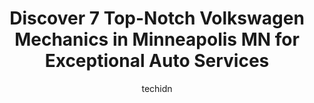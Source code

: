 ---
layout: ampstory
image: https://images.unsplash.com/photo-1626302592989-84fe1c211d7d?ixlib=rb-4.0.3&ixid=MnwxMjA3fDB8MHxwaG90by1wYWdlfHx8fGVufDB8fHx8&auto=format&fit=crop&w=640&h=853&q=80
author: techidn
featured: false
description: If youre in need of trustworthy and skilled Volkswagen Mechanic in Minneapolis MN, USA, youll be pleased to discover the 7 best Volkswagen Mechanic in town. Their expertise and commitment 
title: Discover 7 Top-Notch Volkswagen Mechanics in Minneapolis MN for Exceptional Auto Services
cover:
   title: Discover 7 Top-Notch Volkswagen Mechanics in Minneapolis MN for Exceptional Auto Services
   subtitle: Rickpate
   background: https://images.unsplash.com/photo-1626302592989-84fe1c211d7d?ixlib=rb-4.0.3&ixid=MnwxMjA3fDB8MHxwaG90by1wYWdlfHx8fGVufDB8fHx8&auto=format&fit=crop&w=640&h=853&q=80

pages: 
 - layout: thirds
   top: <h1>#1 DJ Foreign Auto Care</h1>
   bottom: "<p>They found the problem that I was having.I truly believe they through a very highQuote that didnt really make no sense. It was 3700 plus dollars and tax. I call around I</p>"
   background: https://www.knot35.com/toplist/wp-content/uploads/2023/06/best-volkswagen-mechanic-1-in-minneapolis-mn-1685838749.jpeg
   backgroundblur: true
 - layout: thirds
   top: <h1>#2 Good Carma</h1>
   bottom: "<p>614 NE Lowry Ave, Minneapolis, MN 55418, United States</p>"
   background: https://www.knot35.com/toplist/wp-content/uploads/2023/06/best-volkswagen-mechanic-2-in-minneapolis-mn-1685838749.jpeg
   cta:
      link: https://www.knot35.com/toplist/discover-7-top-notch-volkswagen-mechanics-in-minneapolis-mn-for-exceptional-auto-services/
      text: Discover 7 Top-Notch Volkswagen Mechanics in Minneapolis MN for Exceptional Auto Services
 - layout: thirds
   top: <h1>#3 Northside Garage</h1>
   bottom: "<p>211 N 26th Ave, Minneapolis, MN 55411, United States</p>"
   background: https://www.knot35.com/toplist/wp-content/uploads/2023/06/best-volkswagen-mechanic-3-in-minneapolis-mn-1685838750.jpeg
   cta:
      link: https://www.knot35.com/toplist/discover-7-top-notch-volkswagen-mechanics-in-minneapolis-mn-for-exceptional-auto-services/
      text: Discover 7 Top-Notch Volkswagen Mechanics in Minneapolis MN for Exceptional Auto Services
 - layout: thirds
   top: <h1>#4 Further Performance LLC</h1>
   bottom: "<p>305 Thomas Ave N, Minneapolis, MN 55405, United States</p>"
   background: https://images.unsplash.com/photo-1561679660-d00ee1e0dc8e?ixlib=rb-4.0.3&ixid=MnwxMjA3fDB8MHxwaG90by1wYWdlfHx8fGVufDB8fHx8&auto=format&fit=crop&w=640&h=853&q=80
   cta:
      link: https://www.knot35.com/toplist/discover-7-top-notch-volkswagen-mechanics-in-minneapolis-mn-for-exceptional-auto-services/
      text: Discover 7 Top-Notch Volkswagen Mechanics in Minneapolis MN for Exceptional Auto Services
 - layout: thirds
   top: <h1>#5 Volkswagen Man</h1>
   bottom: "<p>831 E Hennepin Ave, Minneapolis, MN 55414, United States</p>"
   background: https://images.unsplash.com/photo-1547366785-564103df7e13?ixlib=rb-4.0.3&ixid=MnwxMjA3fDB8MHxwaG90by1wYWdlfHx8fGVufDB8fHx8&auto=format&fit=crop&w=640&h=853&q=80
   cta:
      link: https://www.knot35.com/toplist/discover-7-top-notch-volkswagen-mechanics-in-minneapolis-mn-for-exceptional-auto-services/
      text: Discover 7 Top-Notch Volkswagen Mechanics in Minneapolis MN for Exceptional Auto Services
 - layout: thirds
   top: <h1>#6 Dimond Auto Repair LLC</h1>
   bottom: "<p>1303 N 44th Ave, Minneapolis, MN 55412, United States</p>"
   background: https://images.unsplash.com/photo-1524169358666-79f22534bc6e?ixlib=rb-4.0.3&ixid=MnwxMjA3fDB8MHxwaG90by1wYWdlfHx8fGVufDB8fHx8&auto=format&fit=crop&w=640&h=853&q=80
   cta:
      link: https://www.knot35.com/toplist/discover-7-top-notch-volkswagen-mechanics-in-minneapolis-mn-for-exceptional-auto-services/
      text: Discover 7 Top-Notch Volkswagen Mechanics in Minneapolis MN for Exceptional Auto Services
 - layout: thirds
   top: <h1>#7 SCI Performance/ South Central Imports</h1>
   bottom: "<p>3101 E 37th St, Minneapolis, MN 55406, United States</p>"
   background: https://images.unsplash.com/photo-1536745287225-21d689278fd1?ixlib=rb-4.0.3&ixid=MnwxMjA3fDB8MHxwaG90by1wYWdlfHx8fGVufDB8fHx8&auto=format&fit=crop&w=640&h=853&q=80
   cta:
      link: https://www.knot35.com/toplist/discover-7-top-notch-volkswagen-mechanics-in-minneapolis-mn-for-exceptional-auto-services/
      text: Discover 7 Top-Notch Volkswagen Mechanics in Minneapolis MN for Exceptional Auto Services
 - layout: thirds
   middle: Continue reading...
   background: https://images.unsplash.com/photo-1591393223703-56fe1347ac62?ixlib=rb-4.0.3&ixid=MnwxMjA3fDB8MHxwaG90by1wYWdlfHx8fGVufDB8fHx8&auto=format&fit=crop&w=640&h=853&q=80
   cta:
      link: https://www.knot35.com/toplist/discover-7-top-notch-volkswagen-mechanics-in-minneapolis-mn-for-exceptional-auto-services/
      text: Discover 7 Top-Notch Volkswagen Mechanics in Minneapolis MN for Exceptional Auto Services
      
---